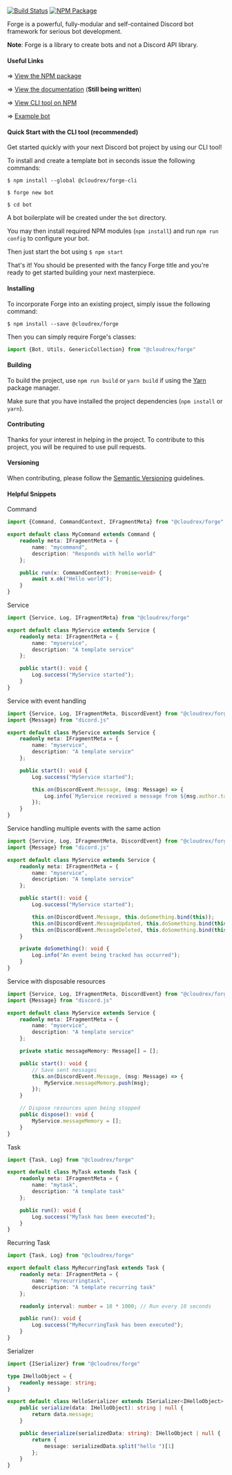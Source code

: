 [![Build Status](https://travis-ci.com/discord-forge/forge.svg?branch=dev-2.0)](https://travis-ci.com/discord-forge/forge?branch=dev-2.0)
[![NPM Package](https://badge.fury.io/js/%40cloudrex%2Fforge.svg)](https://www.npmjs.com/package/@cloudrex/forge)

Forge is a powerful, fully-modular and self-contained Discord bot framework for serious bot development.

**Note**: Forge is a library to create bots and not a Discord API library.

#### Useful Links
=> [View the NPM package](https://www.npmjs.com/package/@cloudrex/forge)

=> [View the documentation](https://cloudrex.gitbook.io/forge/) (**Still being written**)

=> [View CLI tool on NPM](https://www.npmjs.com/package/@cloudrex/forge-cli)

=> [Example bot](https://github.com/discord-forge/example-forge-bot)

#### Quick Start with the CLI tool (recommended)

Get started quickly with your next Discord bot project by using our CLI tool!

To install and create a template bot in seconds issue the following commands:

`$ npm install --global @cloudrex/forge-cli`

`$ forge new bot`

`$ cd bot`

A bot boilerplate will be created under the `bot` directory.

You may then install required NPM modules (`npm install`) and run `npm run config` to configure your bot.

Then just start the bot using `$ npm start`

That's it! You should be presented with the fancy Forge title and you're ready to get started building your next masterpiece.

#### Installing

To incorporate Forge into an existing project, simply issue the following command:

`$ npm install --save @cloudrex/forge`

Then you can simply require Forge's classes:

```ts
import {Bot, Utils, GenericCollection} from "@cloudrex/forge"
```

#### Building

To build the project, use `npm run build` or `yarn build` if using the [Yarn](https://yarnpkg.com/) package manager.

Make sure that you have installed the project dependencies (`npm install` or `yarn`).

#### Contributing

Thanks for your interest in helping in the project. To contribute to this project, you will be required to use pull requests.

#### Versioning

When contributing, please follow the [Semantic Versioning](https://semver.org/) guidelines.

#### Helpful Snippets

Command

```ts
import {Command, CommandContext, IFragmentMeta} from "@cloudrex/forge"

export default class MyCommand extends Command {
    readonly meta: IFragmentMeta = {
        name: "mycommand",
        description: "Responds with hello world"
    };

    public run(x: CommandContext): Promise<void> {
        await x.ok("Hello world");
    }
}
```

Service

```ts
import {Service, Log, IFragmentMeta} from "@cloudrex/forge"

export default class MyService extends Service {
    readonly meta: IFragmentMeta = {
        name: "myservice",
        description: "A template service"
    };

    public start(): void {
        Log.success("MyService started");
    }
}
```

Service with event handling

```ts
import {Service, Log, IFragmentMeta, DiscordEvent} from "@cloudrex/forge"
import {Message} from "dicord.js"

export default class MyService extends Service {
    readonly meta: IFragmentMeta = {
        name: "myservice",
        description: "A template service"
    };

    public start(): void {
        Log.success("MyService started");

        this.on(DiscordEvent.Message, (msg: Message) => {
            Log.info(`MyService received a message from ${msg.author.tag}`);
        });
    }
}
```

Service handling multiple events with the same action

```ts
import {Service, Log, IFragmentMeta, DiscordEvent} from "@cloudrex/forge"
import {Message} from "dicord.js"

export default class MyService extends Service {
    readonly meta: IFragmentMeta = {
        name: "myservice",
        description: "A template service"
    };

    public start(): void {
        Log.success("MyService started");

        this.on(DiscordEvent.Message, this.doSomething.bind(this));
        this.on(DiscordEvent.MessageUpdated, this.doSomething.bind(this));
        this.on(DiscordEvent.MessageDeleted, this.doSomething.bind(this));
    }

    private doSomething(): void {
        Log.info("An event being tracked has occurred");
    }
}
```

Service with disposable resources

```ts
import {Service, Log, IFragmentMeta, DiscordEvent} from "@cloudrex/forge"
import {Message} from "discord.js"

export default class MyService extends Service {
    readonly meta: IFragmentMeta = {
        name: "myservice",
        description: "A template service"
    };

    private static messageMemory: Message[] = [];

    public start(): void {
        // Save sent messages
        this.on(DiscordEvent.Message, (msg: Message) => {
            MyService.messageMemory.push(msg);
        });
    }

    // Dispose resources upon being stopped
    public dispose(): void {
        MyService.messageMemory = [];
    }
}
```

Task

```ts
import {Task, Log} from "@cloudrex/forge"

export default class MyTask extends Task {
    readonly meta: IFragmentMeta = {
        name: "mytask",
        description: "A template task"
    };

    public run(): void {
        Log.success("MyTask has been executed");
    }
}
```

Recurring Task

```ts
import {Task, Log} from "@cloudrex/forge"

export default class MyRecurringTask extends Task {
    readonly meta: IFragmentMeta = {
        name: "myrecurringtask",
        description: "A template recurring task"
    };

    readonly interval: number = 10 * 1000; // Run every 10 seconds

    public run(): void {
        Log.success("MyRecurringTask has been executed");
    }
}
```

Serializer

```ts
import {ISerializer} from "@cloudrex/forge"

type IHelloObject = {
    readonly message: string;
}

export default class HelloSerializer extends ISerializer<IHelloObject> {
    public serialize(data: IHelloObject): string | null {
        return data.message;
    }

    public deserialize(serializedData: string): IHelloObject | null {
        return {
            message: serializedData.split("hello ")[1]
        };
    }
}
```
